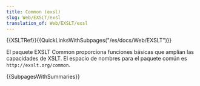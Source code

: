```yaml
---
title: Common (exsl)
slug: Web/EXSLT/exsl
translation_of: Web/EXSLT/exsl
---
```


{{XSLTRef}}{{QuickLinksWithSubpages("/es/docs/Web/EXSLT")}}

El paquete EXSLT Common proporciona funciones básicas que amplían las capacidades
de XSLT. El espacio de nombres para el paquete común es `http://exslt.org/common`.

{{SubpagesWithSummaries}}
